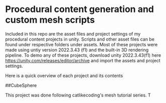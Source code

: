 # Procedural content generation and custom mesh scripts
Included in this repo are the asset files and project settings of my procedural content projects in unity. Scripts and other asset files can be found under respective folders under assets. Most of these projects were made using untiy version 2022.3.43 (f1) and the built-in 3D rendering pipeline. To demo any of these projects, download unity 2022.3.43(f1) here https://unity.com/releases/editor/archive and import the assets and project settings.

Here is a quick overview of each project and its contents

##CubeSphere

This project was done following catlikecoding's mesh tutorial series. T
